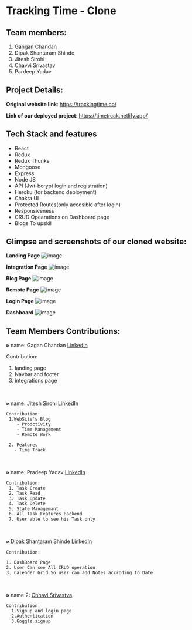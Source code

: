 # Tracking Time - Clone


## Team members:
1. Gangan Chandan
2. Dipak Shantaram Shinde
3. Jitesh Sirohi
4. Chavvi Srivastav
5. Pardeep Yadav


## Project Details:

**Original website link**: https://trackingtime.co/

**Link of our deployed project**: https://timetrcak.netlify.app/

## Tech Stack and features
- React
- Redux
- Redux Thunks
- Mongoose
- Express
- Node JS
- API (Jwt-bcrypt login and registration)
- Heroku (for backend deployment)
- Chakra UI
- Protected Routes(only accesible after login)
- Responsiveness
- CRUD Opearations on Dashboard page
- Blogs To upskil


## Glimpse and screenshots of our cloned website:
**Landing Page**
![image](https://user-images.githubusercontent.com/70229744/187068343-07604dbc-b919-47d7-9b04-9d6042a44474.png)

**Integration Page**
![image](https://user-images.githubusercontent.com/70229744/187068363-1b9a735a-e042-4ba0-850b-3bdde20fd778.png)

**Blog Page**
![image](https://user-images.githubusercontent.com/70229744/187068407-17ce0433-d836-46f0-a63a-5a334cfa987d.png)

**Remote Page**
![image](https://user-images.githubusercontent.com/70229744/187068427-429c9019-6df8-402e-8bea-ef13da791ece.png)

**Login Page**
![image](https://user-images.githubusercontent.com/70229744/187068471-a3e065cf-2688-4a84-b4cb-5f4a2a1ca4f2.png)

**Dashboard**
![image](https://user-images.githubusercontent.com/70229744/187068455-6ffe7a35-c9e6-41d4-ae51-165660cb4ca8.png)


## Team Members Contributions:
 ⁍ name: Gagan Chandan [LinkedIn](https://www.linkedin.com/in/gagan-chandan-p%F0%9F%95%B7-3b4590231/)
 
 Contribution:
 
  1. landing page 
  2. Navbar and footer 
  3. integrations page


<br>

   ⁍ name: Jitesh Sirohi  [LinkedIn](https://www.linkedin.com/in/jitesh-sirohi/)

    Contribution:
     1.WebSite's Blog
        - Prodctivity
        - Time Management
        - Remote Work
        
     2. Features
       - Time Track
    
<br>

   ⁍ name: Pradeep Yadav  [LinkedIn](https://www.linkedin.com/in/pradeep-yadav-11112222222244449999/)

    Contribution:
     1. Task Create 
     2. Task Read
     3. Task Update
     4. Task Delete
     5. State Managemant
     6. All Task Features Backend
     7. User able to see his Task only

   

<br>

  ⁍ Dipak Shantaram Shinde [LinkedIn](https://www.linkedin.com/in/dipak-shinde-2857461b6/)

    Contribution:
    
    1. DashBoard Page
    2. User Can see All CRUD operation
    3. Calender Grid So user can add Notes accroding to Date
    
  <br>

  ⁍ name 2: <a href="https://www.linkedin.com/in/chhavisrivastva/">Chhavi Srivastva<a/>


    Contribution:
      1.Signup and login page
      2.Authentication
      3.Goggle signup
    

    
    
  
   
